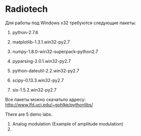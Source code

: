 Radiotech
=========

Для работы под Windows x32 требуются следующие пакеты:

1) python-2.7.6

2) matplotlib-1.3.1.win32-py2.7

3) numpy-1.8.0-win32-superpack-python2.7

4) pyparsing-2.0.1.win32-py2.7

5) python-dateutil-2.2.win32-py2.7

6) scipy-0.13.3.win32-py2.7

7) six-1.5.2.win32-py2.7

Все пакеты можно скачатьпо адресу: http://www.lfd.uci.edu/~gohlke/pythonlibs/

There are 5 demo labs.

1. Analog modulation (Example of amplitude modulation)
2. 
